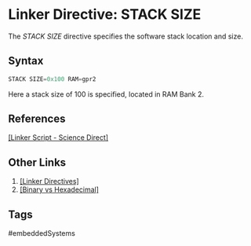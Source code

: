 # Linker Directive: STACK SIZE

The *STACK SIZE* directive specifies the software stack location and size.  

## Syntax
```c
STACK SIZE=0x100 RAM=gpr2
```  

Here a stack size of 100 is specified, located in RAM Bank 2.  

## References
[\[Linker Script - Science Direct\]](https://www.sciencedirect.com/topics/engineering/linker-script)  

## Other Links
1. [\[Linker Directives\]](../202202120014)  
2. [\[Binary vs Hexadecimal\]](../202110241835)

## Tags
#embeddedSystems
